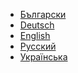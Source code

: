 <ul id="locales" align="left">
  <li><a href="docs/bg/SECURITY.md">Български</a></li>
  <li><a href="docs/de/SECURITY.md">Deutsch</a></li>
  <li><a href="docs/en/SECURITY.md">English</a></li>
  <li><a href="docs/ru/SECURITY.md">Русский</a></li>
  <li><a href="docs/uk/SECURITY.md">Українська</a></li>
</ol>